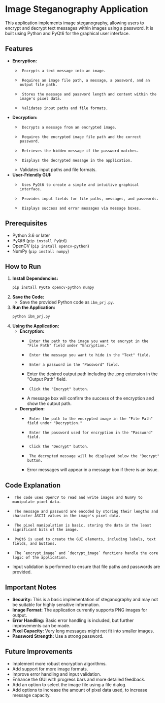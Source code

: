 # Image Steganography Application

This application implements image steganography, allowing users to encrypt and decrypt text messages within images using a password. It is built using Python and PyQt6 for the graphical user interface.

## Features

-   **Encryption:**
    -      Encrypts a text message into an image.
    -      Requires an image file path, a message, a password, and an output file path.
    -      Stores the message and password length and content within the image's pixel data.
    -      Validates input paths and file formats.
-   **Decryption:**
    -      Decrypts a message from an encrypted image.
    -      Requires the encrypted image file path and the correct password.
    -      Retrieves the hidden message if the password matches.
    -      Displays the decrypted message in the application.
    -   Validates input paths and file formats.
-   **User-Friendly GUI:**
    -      Uses PyQt6 to create a simple and intuitive graphical interface.
    -      Provides input fields for file paths, messages, and passwords.
    -      Displays success and error messages via message boxes.

## Prerequisites

-   Python 3.6 or later
-   PyQt6 (`pip install PyQt6`)
-   OpenCV (`pip install opencv-python`)
-   NumPy (`pip install numpy`)

## How to Run

1.  **Install Dependencies:**
    ```bash
    pip install PyQt6 opencv-python numpy
    ```
2.  **Save the Code:**
    -   Save the provided Python code as `ibm_prj.py`.
3.  **Run the Application:**
    ```bash
    python ibm_prj.py
    ```
4.  **Using the Application:**
    -   **Encryption:**
        -      Enter the path to the image you want to encrypt in the "File Path" field under "Encryption."
        -      Enter the message you want to hide in the "Text" field.
        -      Enter a password in the "Password" field.
        -   Enter the desired output path including the .png extension in the "Output Path" field.
        -      Click the "Encrypt" button.
        -   A message box will confirm the success of the encryption and show the output path.
    -   **Decryption:**
        -      Enter the path to the encrypted image in the "File Path" field under "Decryption."
        -      Enter the password used for encryption in the "Password" field.
        -      Click the "Decrypt" button.
        -      The decrypted message will be displayed below the "Decrypt" button.
        -   Error messages will appear in a message box if there is an issue.

## Code Explanation

-      The code uses OpenCV to read and write images and NumPy to manipulate pixel data.
-      The message and password are encoded by storing their lengths and character ASCII values in the image's pixel data.
-      The pixel manipulation is basic, storing the data in the least significant bits of the image.
-      PyQt6 is used to create the GUI elements, including labels, text fields, and buttons.
-      The `encrypt_image` and `decrypt_image` functions handle the core logic of the application.
-   Input validation is performed to ensure that file paths and passwords are provided.

## Important Notes

-   **Security:** This is a basic implementation of steganography and may not be suitable for highly sensitive information.
-   **Image Format:** The application currently supports PNG images for output.
-   **Error Handling:** Basic error handling is included, but further improvements can be made.
-   **Pixel Capacity:** Very long messages might not fit into smaller images.
-   **Password Strength:** Use a strong password.

## Future Improvements

-   Implement more robust encryption algorithms.
-   Add support for more image formats.
-   Improve error handling and input validation.
-   Enhance the GUI with progress bars and more detailed feedback.
-   Add an option to select the image file using a file dialog.
-   Add options to increase the amount of pixel data used, to increase message capacity.

